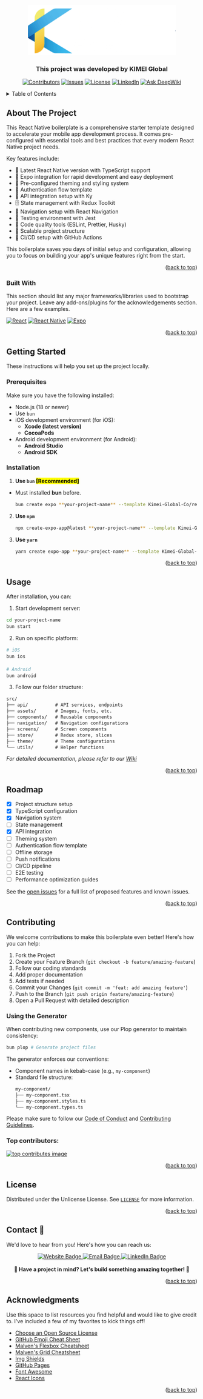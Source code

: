 <!-- Improved compatibility of back to top link: See: https://github.com/othneildrew/Best-README-Template/pull/73 -->
<a id="readme-top"></a>
<!--
*** Thanks for checking out the Best-README-Template. If you have a suggestion
*** that would make this better, please fork the repo and create a pull request
*** or simply open an issue with the tag "enhancement".
*** Don't forget to give the project a star!
*** Thanks again! Now go create something AMAZING! :D
-->



<!-- PROJECT LOGO -->
<br />
<div align="center">
  <a href="https://kimei.vn/">
    <img src="images/logo.png" alt="Logo">
  </a>

  <h3 align="center">This project was developed by KIMEI Global</h3>

  [![Contributors][contributors-shield]][contributors-url]
  [![Issues][issues-shield]][issues-url]
  [![License][license-shield]][license-url]
  [![LinkedIn][linkedin-shield]][linkedin-url]
  <a href="https://deepwiki.com/Kimei-Global-Co/react-native-boilerplate"><img src="https://deepwiki.com/badge.svg" alt="Ask DeepWiki"  style="width: 134px; height: 28px;"></a>
</div>



<!-- TABLE OF CONTENTS -->
<details>
  <summary>Table of Contents</summary>
  <ol>
    <li>
      <a href="#about-the-project">About The Project</a>
      <ul>
        <li><a href="#built-with">Built With</a></li>
      </ul>
    </li>
    <li>
      <a href="#getting-started">Getting Started</a>
      <ul>
        <li><a href="#prerequisites">Prerequisites</a></li>
        <li><a href="#installation">Installation</a></li>
      </ul>
    </li>
    <li><a href="#usage">Usage</a></li>
    <li><a href="#roadmap">Roadmap</a></li>
    <li><a href="#contributing">Contributing</a></li>
    <li><a href="#license">License</a></li>
    <li><a href="#contact-">Contact</a></li>
    <li><a href="#acknowledgments">Acknowledgments</a></li>
  </ol>
</details>



<!-- ABOUT THE PROJECT -->
## About The Project

This React Native boilerplate is a comprehensive starter template designed to accelerate your mobile app development process. It comes pre-configured with essential tools and best practices that every modern React Native project needs.

Key features include:
* 🚀 Latest React Native version with TypeScript support
* 📱 Expo integration for rapid development and easy deployment
* 🎨 Pre-configured theming and styling system
* 🔐 Authentication flow template
* 📡 API integration setup with Ky
* 🗄️ State management with Redux Toolkit
* 📱 Navigation setup with React Navigation
* 🧪 Testing environment with Jest
* 💅 Code quality tools (ESLint, Prettier, Husky)
* 📁 Scalable project structure
* 🔄 CI/CD setup with GitHub Actions

This boilerplate saves you days of initial setup and configuration, allowing you to focus on building your app's unique features right from the start.

<p align="right">(<a href="#readme-top">back to top</a>)</p>



### Built With

This section should list any major frameworks/libraries used to bootstrap your project. Leave any add-ons/plugins for the acknowledgements section. Here are a few examples.

[![React][React.js]][React-url]
[![React Native][React Native]][React Native-url]
[![Expo]][Expo-url]


<p align="right">(<a href="#readme-top">back to top</a>)</p>



<!-- GETTING STARTED -->
## Getting Started

These instructions will help you set up the project locally.

### Prerequisites

Make sure you have the following installed:

* Node.js (18 or newer)
* Use `bun`
* iOS development environment (for iOS):
  - **Xcode (latest version)**
  - **CocoaPods**
* Android development environment (for Android):
  - **Android Studio**
  - **Android SDK**

### Installation

1. **Use `bun` <mark>[Recommended]</mark>**

- Must installed **bun** before.

   ```sh
   bun create expo **your-project-name** --template Kimei-Global-Co/react-native-boilerplate/tree/main/template
   ```

2. **Use `npm`**

   ```sh 
   npx create-expo-app@latest **your-project-name** --template Kimei-Global-Co/react-native-boilerplate/tree/main/template
   ```

3. **Use `yarn`**
   ```sh 
   yarn create expo-app **your-project-name** --template Kimei-Global-Co/react-native-boilerplate/tree/main/template
   ```

<p align="right">(<a href="#readme-top">back to top</a>)</p>


## Usage

After installation, you can:

1. Start development server:
```bash
cd your-project-name
bun start
```

2. Run on specific platform:
```bash
# iOS
bun ios

# Android
bun android
```

3. Follow our folder structure:
```
src/
├── api/          # API services, endpoints
├── assets/       # Images, fonts, etc.
├── components/   # Reusable components
├── navigation/   # Navigation configurations
├── screens/      # Screen components
├── store/        # Redux store, slices
├── theme/        # Theme configurations
└── utils/        # Helper functions
```

_For detailed documentation, please refer to our [Wiki](https://github.com/Kimei-Global-Co/react-native-boilerplate/wiki)_

<p align="right">(<a href="#readme-top">back to top</a>)</p>



<!-- ROADMAP -->
## Roadmap

- [x] Project structure setup
- [x] TypeScript configuration
- [x] Navigation system
- [ ] State management
- [x] API integration
- [ ] Theming system
- [ ] Authentication flow template
- [ ] Offline storage
- [ ] Push notifications
- [ ] CI/CD pipeline
- [ ] E2E testing
- [ ] Performance optimization guides

See the [open issues](https://github.com/Kimei-Global-Co/react-native-boilerplate/issues) for a full list of proposed features and known issues.

<p align="right">(<a href="#readme-top">back to top</a>)</p>



<!-- CONTRIBUTING -->
## Contributing

We welcome contributions to make this boilerplate even better! Here's how you can help:

1. Fork the Project
2. Create your Feature Branch (`git checkout -b feature/amazing-feature`)
3. Follow our coding standards
4. Add proper documentation
5. Add tests if needed
6. Commit your Changes (`git commit -m 'feat: add amazing feature'`)
7. Push to the Branch (`git push origin feature/amazing-feature`)
8. Open a Pull Request with detailed description

### Using the Generator

When contributing new components, use our Plop generator to maintain consistency:

```bash
bun plop # Generate project files
```

The generator enforces our conventions:
- Component names in kebab-case (e.g., `my-component`)
- Standard file structure:
  ```
  my-component/
  ├── my-component.tsx
  ├── my-component.styles.ts
  └── my-component.types.ts
  ```

Please make sure to follow our [Code of Conduct](./CODE_OF_CONDUCT.md) and [Contributing Guidelines](./CONTRIBUTING.md).

### Top contributors:

<a href="https://github.com/Kimei-Global-Co/react-native-boilerplate/graphs/contributors">
  <img src="https://contrib.rocks/image?repo=Kimei-Global-Co/react-native-boilerplate" alt="top contributes image" />
</a>

<p align="right">(<a href="#readme-top">back to top</a>)</p>



<!-- LICENSE -->
## License

Distributed under the Unlicense License. See [`LICENSE`](./LICENSE) for more information.

<p align="right">(<a href="#readme-top">back to top</a>)</p>



<!-- CONTACT -->
## Contact 📱

We'd love to hear from you! Here's how you can reach us:

<div align="center">
  <a href="https://kimei.vn/get-in-touch">
    <img src="https://img.shields.io/badge/Website-kimei.vn-blue?style=for-the-badge&logo=html5" alt="Website Badge"/>
  </a>
  <a href="mailto:info@kimei.vn">
    <img src="https://img.shields.io/badge/Email-info@kimei.vn-red?style=for-the-badge&logo=gmail" alt="Email Badge"/>
  </a>
  <a href="https://www.linkedin.com/company/kimei-global">
    <img src="https://img.shields.io/badge/LinkedIn-KIMEI_Global-blue?style=for-the-badge&logo=linkedin" alt="LinkedIn Badge"/>
  </a>
</div>

<div align="center">
  <br />
  <strong>🌟 Have a project in mind? Let's build something amazing together! 🌟</strong>
</div>

<p align="right">(<a href="#readme-top">back to top</a>)</p>



<!-- ACKNOWLEDGMENTS -->
## Acknowledgments

Use this space to list resources you find helpful and would like to give credit to. I've included a few of my favorites to kick things off!

* [Choose an Open Source License](https://choosealicense.com)
* [GitHub Emoji Cheat Sheet](https://www.webpagefx.com/tools/emoji-cheat-sheet)
* [Malven's Flexbox Cheatsheet](https://flexbox.malven.co/)
* [Malven's Grid Cheatsheet](https://grid.malven.co/)
* [Img Shields](https://shields.io)
* [GitHub Pages](https://pages.github.com)
* [Font Awesome](https://fontawesome.com)
* [React Icons](https://react-icons.github.io/react-icons/search)

<p align="right">(<a href="#readme-top">back to top</a>)</p>



<!-- MARKDOWN LINKS & IMAGES -->
<!-- https://www.markdownguide.org/basic-syntax/#reference-style-links -->
[contributors-shield]: https://img.shields.io/github/contributors/Kimei-Global-Co/react-native-boilerplate.svg?style=for-the-badge
[contributors-url]: https://github.com/Kimei-Global-Co/react-native-boilerplate/graphs/contributors
[issues-shield]: https://img.shields.io/github/issues/Kimei-Global-Co/react-native-boilerplate.svg?style=for-the-badge
[issues-url]: https://github.com/Kimei-Global-Co/react-native-boilerplate/issues
[license-shield]: https://img.shields.io/github/license/Kimei-Global-Co/react-native-boilerplate.svg?style=for-the-badge
[license-url]: https://github.com/Kimei-Global-Co/react-native-boilerplate/blob/master/LICENSE
[linkedin-shield]: https://img.shields.io/badge/-LinkedIn-black.svg?style=for-the-badge&logo=linkedin&colorB=555
[linkedin-url]: https://linkedin.com/in/mduc-dev
[product-screenshot]: images/screenshot.png
[React.js]: https://img.shields.io/badge/React-20232A?style=for-the-badge&logo=react&logoColor=61DAFB
[React Native]: https://img.shields.io/badge/React_Native-20232A?style=for-the-badge&logo=react&logoColor=61DAFB
[React-url]: https://react.dev/
[React Native-url]: https://reactnative.dev/
[Expo]: https://img.shields.io/badge/Expo-20232A?style=for-the-badge&logo=expo
[Expo-url]: https://docs.expo.dev/
